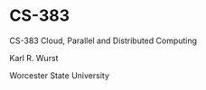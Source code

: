 CS-383
======

CS-383 Cloud, Parallel and Distributed Computing

Karl R. Wurst

Worcester State University
